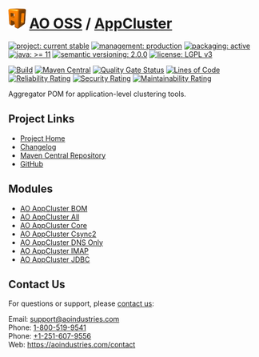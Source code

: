# [<img src="ao-logo.png" alt="AO Logo" width="35" height="40">](https://github.com/ao-apps) [AO OSS](https://github.com/ao-apps/ao-oss) / [AppCluster](https://github.com/ao-apps/ao-appcluster)

[![project: current stable](https://oss.aoapps.com/ao-badges/project-current-stable.svg)](https://aoindustries.com/life-cycle#project-current-stable)
[![management: production](https://oss.aoapps.com/ao-badges/management-production.svg)](https://aoindustries.com/life-cycle#management-production)
[![packaging: active](https://oss.aoapps.com/ao-badges/packaging-active.svg)](https://aoindustries.com/life-cycle#packaging-active)  
[![java: &gt;= 11](https://oss.aoapps.com/ao-badges/java-11.svg)](https://docs.oracle.com/en/java/javase/11/docs/api/)
[![semantic versioning: 2.0.0](https://oss.aoapps.com/ao-badges/semver-2.0.0.svg)](http://semver.org/spec/v2.0.0.html)
[![license: LGPL v3](https://oss.aoapps.com/ao-badges/license-lgpl-3.0.svg)](https://www.gnu.org/licenses/lgpl-3.0)

[![Build](https://github.com/ao-apps/ao-appcluster/workflows/Build/badge.svg?branch=master)](https://github.com/ao-apps/ao-appcluster/actions?query=workflow%3ABuild)
[![Maven Central](https://maven-badges.herokuapp.com/maven-central/com.aoapps/ao-appcluster/badge.svg)](https://maven-badges.herokuapp.com/maven-central/com.aoapps/ao-appcluster)
[![Quality Gate Status](https://sonarcloud.io/api/project_badges/measure?branch=master&project=com.aoapps%3Aao-appcluster&metric=alert_status)](https://sonarcloud.io/dashboard?branch=master&id=com.aoapps%3Aao-appcluster)
[![Lines of Code](https://sonarcloud.io/api/project_badges/measure?branch=master&project=com.aoapps%3Aao-appcluster&metric=ncloc)](https://sonarcloud.io/component_measures?branch=master&id=com.aoapps%3Aao-appcluster&metric=ncloc)  
[![Reliability Rating](https://sonarcloud.io/api/project_badges/measure?branch=master&project=com.aoapps%3Aao-appcluster&metric=reliability_rating)](https://sonarcloud.io/component_measures?branch=master&id=com.aoapps%3Aao-appcluster&metric=Reliability)
[![Security Rating](https://sonarcloud.io/api/project_badges/measure?branch=master&project=com.aoapps%3Aao-appcluster&metric=security_rating)](https://sonarcloud.io/component_measures?branch=master&id=com.aoapps%3Aao-appcluster&metric=Security)
[![Maintainability Rating](https://sonarcloud.io/api/project_badges/measure?branch=master&project=com.aoapps%3Aao-appcluster&metric=sqale_rating)](https://sonarcloud.io/component_measures?branch=master&id=com.aoapps%3Aao-appcluster&metric=Maintainability)

Aggregator POM for application-level clustering tools.

## Project Links
* [Project Home](https://oss.aoapps.com/appcluster/)
* [Changelog](https://oss.aoapps.com/appcluster/changelog)
* [Maven Central Repository](https://search.maven.org/artifact/com.aoapps/ao-appcluster)
* [GitHub](https://github.com/ao-apps/ao-appcluster)

## Modules
* [AO AppCluster BOM](https://github.com/ao-apps/ao-appcluster-bom)
* [AO AppCluster All](https://github.com/ao-apps/ao-appcluster-all)
* [AO AppCluster Core](https://github.com/ao-apps/ao-appcluster-core)
* [AO AppCluster Csync2](https://github.com/ao-apps/ao-appcluster-csync2)
* [AO AppCluster DNS Only](https://github.com/ao-apps/ao-appcluster-dnsonly)
* [AO AppCluster IMAP](https://github.com/ao-apps/ao-appcluster-imap)
* [AO AppCluster JDBC](https://github.com/ao-apps/ao-appcluster-jdbc)

## Contact Us
For questions or support, please [contact us](https://aoindustries.com/contact):

Email: [support@aoindustries.com](mailto:support@aoindustries.com)  
Phone: [1-800-519-9541](tel:1-800-519-9541)  
Phone: [+1-251-607-9556](tel:+1-251-607-9556)  
Web: https://aoindustries.com/contact
